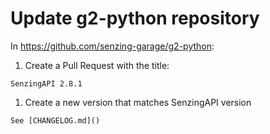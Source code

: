 # Update g2-python repository

In https://github.com/senzing-garage/g2-python:

1. Create a Pull Request with the title:

```console
SenzingAPI 2.8.1
```

1. Create a new version that matches SenzingAPI version

```console
See [CHANGELOG.md]()
```
